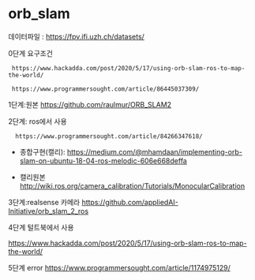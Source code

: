 # orb_slam



데이터파일 : https://fpv.ifi.uzh.ch/datasets/


0단계 요구조건 

     https://www.hackadda.com/post/2020/5/17/using-orb-slam-ros-to-map-the-world/

     https://www.programmersought.com/article/86445037309/

1단계:원본   https://github.com/raulmur/ORB_SLAM2

2단계: ros에서 사용

      https://www.programmersought.com/article/84266347618/

* 종합구현(캘리): https://medium.com/@mhamdaan/implementing-orb-slam-on-ubuntu-18-04-ros-melodic-606e668deffa

* 캘리원본  http://wiki.ros.org/camera_calibration/Tutorials/MonocularCalibration

3단계:realsense 카메라  https://github.com/appliedAI-Initiative/orb_slam_2_ros

4단계  털트북에서 사용

https://www.hackadda.com/post/2020/5/17/using-orb-slam-ros-to-map-the-world/



5단계  error
https://www.programmersought.com/article/1174975129/
